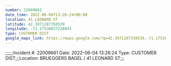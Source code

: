 ```yaml
---
number: 22009661
date_time: 2022-06-04T13:26:24+00:00
location: 41 LEONARD ST
latitude: 42.3971287358539
longitude: -71.17530037238043
type: CUSTOMER DIST
google_maps_link: https://maps.google.com/?q=42.3971287358539,-71.17530037238043
---
```


;;;;;;Incident #: 22009661   Date: 2022-06-04 13:26:24   Type: CUSTOMER DIST;;;Location: BRUEGGERS BAGEL / 41 LEONARD ST;;;
